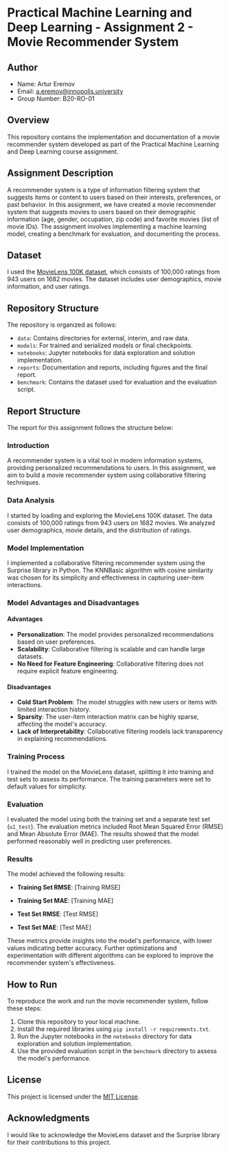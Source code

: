 # Practical Machine Learning and Deep Learning - Assignment 2 - Movie Recommender System

## Author
- Name: Artur Eremov
- Email: a.eremov@innopolis.university
- Group Number: B20-RO-01

## Overview
This repository contains the implementation and documentation of a movie recommender system developed as part of the Practical Machine Learning and Deep Learning course assignment.

## Assignment Description
A recommender system is a type of information filtering system that suggests items or content to users based on their interests, preferences, or past behavior. In this assignment, we have created a movie recommender system that suggests movies to users based on their demographic information (age, gender, occupation, zip code) and favorite movies (list of movie IDs). The assignment involves implementing a machine learning model, creating a benchmark for evaluation, and documenting the process.

## Dataset
I used the [MovieLens 100K dataset](https://grouplens.org/datasets/movielens/100k/), which consists of 100,000 ratings from 943 users on 1682 movies. The dataset includes user demographics, movie information, and user ratings.

## Repository Structure
The repository is organized as follows:

- `data`: Contains directories for external, interim, and raw data.
- `models`: For trained and serialized models or final checkpoints.
- `notebooks`: Jupyter notebooks for data exploration and solution implementation.
- `reports`: Documentation and reports, including figures and the final report.
- `benchmark`: Contains the dataset used for evaluation and the evaluation script.

## Report Structure
The report for this assignment follows the structure below:

### Introduction
A recommender system is a vital tool in modern information systems, providing personalized recommendations to users. In this assignment, we aim to build a movie recommender system using collaborative filtering techniques.

### Data Analysis
I started by loading and exploring the MovieLens 100K dataset. The data consists of 100,000 ratings from 943 users on 1682 movies. We analyzed user demographics, movie details, and the distribution of ratings.

### Model Implementation
I implemented a collaborative filtering recommender system using the Surprise library in Python. The KNNBasic algorithm with cosine similarity was chosen for its simplicity and effectiveness in capturing user-item interactions.

### Model Advantages and Disadvantages
#### Advantages
- **Personalization**: The model provides personalized recommendations based on user preferences.
- **Scalability**: Collaborative filtering is scalable and can handle large datasets.
- **No Need for Feature Engineering**: Collaborative filtering does not require explicit feature engineering.

#### Disadvantages
- **Cold Start Problem**: The model struggles with new users or items with limited interaction history.
- **Sparsity**: The user-item interaction matrix can be highly sparse, affecting the model's accuracy.
- **Lack of Interpretability**: Collaborative filtering models lack transparency in explaining recommendations.

### Training Process
I trained the model on the MovieLens dataset, splitting it into training and test sets to assess its performance. The training parameters were set to default values for simplicity.

### Evaluation
I evaluated the model using both the training set and a separate test set (`u1_test`). The evaluation metrics included Root Mean Squared Error (RMSE) and Mean Absolute Error (MAE). The results showed that the model performed reasonably well in predicting user preferences.

### Results
The model achieved the following results:

- **Training Set RMSE**: [Training RMSE]
- **Training Set MAE**: [Training MAE]

- **Test Set RMSE**: [Test RMSE]
- **Test Set MAE**: [Test MAE]

These metrics provide insights into the model's performance, with lower values indicating better accuracy. Further optimizations and experimentation with different algorithms can be explored to improve the recommender system's effectiveness.

## How to Run
To reproduce the work and run the movie recommender system, follow these steps:

1. Clone this repository to your local machine.
2. Install the required libraries using `pip install -r requirements.txt`.
3. Run the Jupyter notebooks in the `notebooks` directory for data exploration and solution implementation.
4. Use the provided evaluation script in the `benchmark` directory to assess the model's performance.

## License
This project is licensed under the [MIT License](LICENSE).

## Acknowledgments
I would like to acknowledge the MovieLens dataset and the Surprise library for their contributions to this project.

